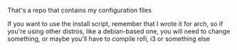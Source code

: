That's a repo that contains my configuration files

If you want to use the install script, remember that I wrote it for arch, so if you're using other distros, like a debian-based one, you will need to change something, or maybe you'll have to compile rofi, i3 or something else
